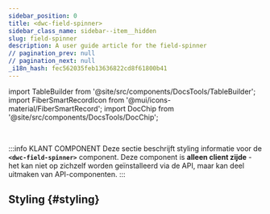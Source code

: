```yaml
---
sidebar_position: 0
title: <dwc-field-spinner>
sidebar_class_name: sidebar--item__hidden
slug: field-spinner
description: A user guide article for the field-spinner
// pagination_prev: null
// pagination_next: null
_i18n_hash: fec562035feb13636822cd8f61800b41
---
```

import TableBuilder from '@site/src/components/DocsTools/TableBuilder';
import FiberSmartRecordIcon from '@mui/icons-material/FiberSmartRecord';
import DocChip from '@site/src/components/DocsTools/DocChip';

<DocChip chip='shadow' />

<br />

:::info KLANT COMPONENT
Deze sectie beschrijft styling informatie voor de **`<dwc-field-spinner>`** component. Deze component is **alleen client zijde** - het kan niet op zichzelf worden geïnstalleerd via de API, maar kan deel uitmaken van API-componenten.
:::

## Styling {#styling}

<TableBuilder name="dwc-field-spinner" clientComponent />
